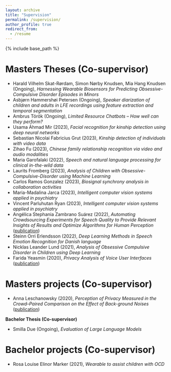 ```yaml
---
layout: archive
title: "Supervision"
permalink: /supervision/
author_profile: true
redirect_from:
  - /resume
---
```


{% include base_path %}


Masters Theses (Co-supervisor)
======
* Harald Vilhelm Skat-Rørdam, Simon Nørby Knudsen, Mia Hang Knudsen (Ongoing), *Harnessing Wearable Biosensors for Predicting Obsessive-Compulsive Disorder Episodes in Minors*
* Asbjørn Hammershøi Petersen (Ongoing), *Speaker diarization of children and adults in LFE recordings using feature extraction and temporal segmentation*
* Ambrus Török (Ongoing), *Limited Resource Chatbots – How well can they perform?*
* Usama Ahmad Mir (2023), *Facial recognition for kinship detection using deep neural networks*
* Sebastian Nicolai Fabricius Grut (2023), *Kinship detection of individuals with video data*
* Zihao Fu (2023), *Chinese family relationship recognition via video and audio modalities*
* Maria Garofalaki (2022), *Speech and natural language processing for clinical in-the-wild data*
* Laurits Fromberg (2023), *Analysis of Children with Obsessive-Compulsive-Disorder using Machine Learning*
* Carlos Ramos Gonzalez (2023), *Biosignal synchrony analysis in collaboration activities*
* Maria-Madalina Jarca (2023), *Intelligent computer vision systems applied in psychiatry*
* Vincent Parluhutan Ryan (2023), *Intelligent computer vision systems applied in psychiatry*
* Angélica Stephania Zambrano Suárez (2022), *Automating Crowdsourcing Experiments for Speech Quality to Provide Relevant Insights of Results and Optimize Algorithms for Human Perception* ([publication](https://ieeexplore.ieee.org/abstract/document/10096447))
* Steinn Orri Erlendsson (2022), *Deep Learning Methods in Speech Emotion Recognition for Danish language*
* Nicklas Leander Lund (2021), *Analysis of Obsessive Compulsive Disorder in Children using Deep Learning*
* Farida Yeasmin (2020), *Privacy Analysis of Voice User Interfaces* ([publication](https://fruct.org/publications/acm27/files/Yea.pdf))

Masters projects (Co-supervisor)
======
* Anna Leschanowsky (2020), *Perception of Privacy Measured in the Crowd–Paired Comparison on the Effect of Back-ground Noises* ([publication](https://research.aalto.fi/en/publications/perception-of-privacy-measured-in-the-crowdpaired-comparison-on-t))

**Bachelor Thesis (Co-supervisor)**
* Smilla Due (Ongoing), *Evaluation of Large Language Models*

Bachelor projects (Co-supervisor)
======
* Rosa Louise Elinor Marker (2021), *Wearable to assist children with OCD*
